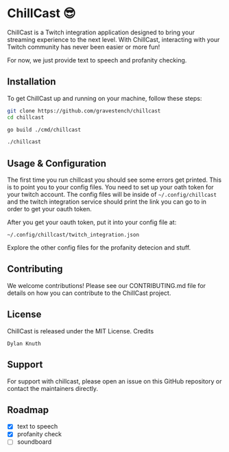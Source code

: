 # ChillCast 😎

ChillCast is a Twitch integration application designed to bring your streaming 
experience to the next level. With ChillCast, interacting with your Twitch 
community has never been easier or more fun!

For now, we just provide text to speech and profanity checking.

## Installation

To get ChillCast up and running on your machine, follow these steps:

```bash
git clone https://github.com/gravestench/chillcast
cd chillcast

go build ./cmd/chillcast

./chillcast
```

## Usage & Configuration
The first time you run chillcast you should see some errors get printed. This 
is to point you to your config files. You need to set up your oath token for
your twitch account. The config files will be inside of `~/.config/chillcast`
and the twitch integration service should print the link you can go to
in order to get your oauth token.

After you get your oauth token, put it into your config file at:
```
~/.config/chillcast/twitch_integration.json
```

Explore the other config files for the profanity detecion and stuff.

## Contributing
We welcome contributions! Please see our CONTRIBUTING.md file for details on how 
you can contribute to the ChillCast project.

## License
ChillCast is released under the MIT License.
Credits

    Dylan Knuth
    

## Support

For support with chillcast, please open an issue on this GitHub repository or 
contact the maintainers directly.

## Roadmap

* [x] text to speech
* [x] profanity check 
* [ ] soundboard
